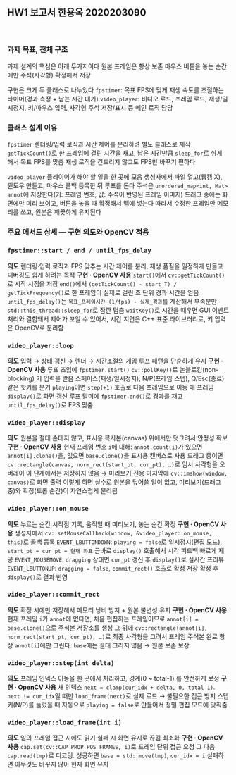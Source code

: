 ## HW1 보고서 한용옥 2020203090
<br>

### 과제 목표, 전체 구조

과제 설계의 핵심은 아래 두가지이다
원본 프레임은 항상 보존
마우스 버튼을 놓는 순간에만 주석(사각형) 확정해서 저장

구현은 크게 두 클래스로 나누었다
`fpstimer`: 목표 FPS에 맞게 재생 속도를 조절하는 타이머(경과 측정 + 남는 시간 대기)
`video_player`: 비디오 로드, 프레임 로드, 재생/일시정지, 키/마우스 입력, 사각형 주석 저장/표시 등 메인 로직 담당
<br>
### 클래스 설계 이유
`fpstimer`
렌더링/입력 로직과 시간 제어를 분리하려 별도 클래스로 제작 `getTickCount()`로 한 프레임에 걸린 시간을 재고, 남은 시간만큼 `sleep_for`로 쉬게 해서 목표 FPS를 맞춤 재생 로직을 건드리지 않고도 FPS만 바꾸기 편하다
<br>

`video_player`
플레이어가 해야 할 일을 한 곳에 모음 생성자에서 파일 열고(웹캠 X), 윈도우 만들고, 마우스 콜백 등록한 뒤 루프를 돈다 주석은 `unordered_map<int, Mat> annot`에 저장한다(키: 프레임 번호, 값: 주석이 반영된 프레임 이미지) 드래그 중에는 화면에만 미리 보이고, 버튼을 놓을 때 확정해서 맵에 넣는다 따라서 수정한 프레임만 메모리를 쓰고, 원본은 깨끗하게 유지된다
<br>

### 주요 메서드 상세 — 구현 의도와 OpenCV 적용

### `fpstimer::start / end / until_fps_delay`
**의도** 렌더링·입력 로직과 FPS 맞추는 시간 제어를 분리, 재생 품질을 일정하게 만들고 디버깅도 쉽게 하려는 목적
**구현 · OpenCV 사용**
`start()`에서 `cv::getTickCount()`로 시작 시점을 저장
`end()`에서 `(getTickCount() - start_T) / getTickFrequency()`로 한 프레임이 실제로 걸린 초 단위 경과 시간을 얻음
`until_fps_delay()`는 `목표_프레임시간 (1/fps) - 실제_경과`를 계산해서 부족분만 `std::this_thread::sleep_for`로 잠깐 멈춤
`waitKey()`로 시간을 때우면 GUI 이벤트 처리와 결합돼서 제어가 꼬일 수 있어서, 시간 지연은 C++ 표준 라이브러리로, 키 입력은 OpenCV로 분리함
<br>

### `video_player::loop`
**의도** 입력 → 상태 갱신 → 렌더 → 시간조절의 게임 루프 패턴을 단순하게 유지
**구현 · OpenCV 사용**
루프 초입에 `fpstimer.start()`
`cv::pollKey()`로 논블로킹(non-blocking) 키 입력을 받음 스페이스(재생/일시정지), N/P(프레임 스텝), Q/Esc(종료) 같은 핫키를 분기
`playing`이면 `step(+1)` 호출로 다음 프레임으로 이동
매 프레임 `display()`로 화면 갱신
루프 말미에 `fpstimer.end()`로 경과를 재고 `until_fps_delay()`로 FPS 맞춤
<br>

### `video_player::display`
**의도** 원본을 절대 손대지 않고, 표시용 복사본(canvas) 위에서만 덧그려서 안정성 확보
**구현 · OpenCV 사용**
현재 프레임 번호 `i`에 대해:
`annot.count(i)`가 있으면 `annot[i].clone()`을, 없으면 `base.clone()`을 표시용 캔버스로 사용
드래그 중이면 `cv::rectangle(canvas, norm_rect(start_pt, cur_pt), …)`로 임시 사각형을 오버레이
이 단계에서는 저장하지 않음 → 미리보기 전용
마지막에 `cv::imshow(window, canvas)`로 화면 출력
이렇게 하면 실수로 원본을 덮어쓸 일이 없고, 미리보기(드래그 중)와 확정(드롭 순간)이 자연스럽게 분리됨
<br>

### `video_player::on_mouse`
**의도** 누르는 순간 시작점 기록, 움직일 때 미리보기, 놓는 순간 확정
**구현 · OpenCV 사용**
생성자에서 `cv::setMouseCallback(window, &video_player::on_mouse, this)`로 콜백 등록
`EVENT_LBUTTONDOWN`: `playing = false`로 일시정지(편집 모드), `start_pt = cur_pt = 현재 좌표` 곧바로 `display()` 호출해서 시각 피드백 빠르게 제공
`EVENT_MOUSEMOVE`: `dragging` 상태면 `cur_pt` 갱신 후 `display()`로 실시간 프리뷰
`EVENT_LBUTTONUP`: `dragging = false`, `commit_rect()` 호출로 확정 저장 확정 후 `display()`로 결과 반영
<br>

### `video_player::commit_rect`
**의도** 확정 시에만 저장해서 메모리 낭비 방지 + 원본 불변성 유지
**구현 · OpenCV 사용**
현재 프레임 `i`가 `annot`에 없다면, 처음 편집하는 프레임이므로 `annot[i] = base.clone()`으로 주석본 저장소를 생성
그 위에 `cv::rectangle(annot[i], norm_rect(start_pt, cur_pt), …)`로 최종 사각형을 그려서 프레임 주석본 완료
항상 `annot[i]`에만 그린다. `base`에는 절대 그리지 않음 → 원본 보존 보장
<br>

### `video_player::step(int delta)`
**의도** 프레임 인덱스 이동을 한 곳에서 처리하고, 경계(0 \~ total-1) 를 안전하게 보정
**구현 · OpenCV 사용**
새 인덱스 `next = clamp(cur_idx + delta, 0, total-1)`.
`next != cur_idx`일 때만 `load_frame(next)`로 실제 로드 → 불필요한 접근 방지
스텝키(N/P)를 눌렀을 때 자동으로 `playing = false`로 만들어서 정밀 편집 모드에 맞춰줌
<br>

### `video_player::load_frame(int i)`
**의도** 임의 프레임 접근 시에도 읽기 실패 시 화면 유지로 끊김 최소화
**구현 · OpenCV 사용**
`cap.set(cv::CAP_PROP_POS_FRAMES, i)`로 프레임 단위 접근 요청
그 다음 `cap.read(tmp)`로 디코딩. 성공하면 `base = std::move(tmp)`, `cur_idx = i`
실패하면 아무것도 바꾸지 않아 현재 화면 유지

